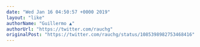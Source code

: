 ```yaml
---
date: "Wed Jan 16 04:50:57 +0000 2019"
layout: "like"
authorName: "Guillermo ▲"
authorUrl: "https://twitter.com/rauchg"
originalPost: "https://twitter.com/rauchg/status/1085398982753468416"
---
```

